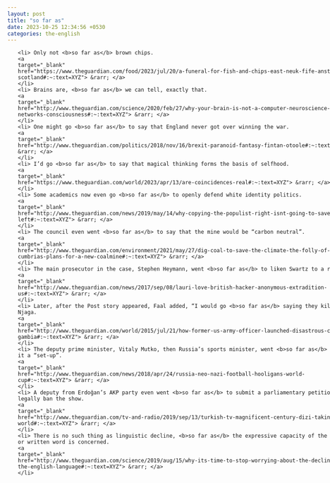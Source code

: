 ```yaml
---
layout: post
title: "so far as"
date: 2023-10-25 12:34:56 +0530
categories: the-english
---
```

<style>
@media only screen and (min-width: 768px) {
    ol {
        width: 768px;
        margin: 0 auto;
    }
  }
ol li {
    font-size: 18px;
    line-height: 1.5;
    padding-bottom: 8px;
}
</style>
<ol>

    <li> Only not <b>so far as</b> brown chips.
    <a 
    target="_blank" 
    href="https://www.theguardian.com/food/2023/jul/20/a-funeral-for-fish-and-chips-east-neuk-fife-anstruther-scotland#:~:text=XYZ"> &rarr; </a>
    </li>
    <li> Brains are, <b>so far as</b> we can tell, exactly that.
    <a 
    target="_blank" 
    href="http://www.theguardian.com/science/2020/feb/27/why-your-brain-is-not-a-computer-neuroscience-neural-networks-consciousness#:~:text=XYZ"> &rarr; </a>
    </li>
    <li> One might go <b>so far as</b> to say that England never got over winning the war.
    <a 
    target="_blank" 
    href="http://www.theguardian.com/politics/2018/nov/16/brexit-paranoid-fantasy-fintan-otoole#:~:text=XYZ"> &rarr; </a>
    </li>
    <li> I’d go <b>so far as</b> to say that magical thinking forms the basis of selfhood.
    <a 
    target="_blank" 
    href="https://www.theguardian.com/world/2023/apr/13/are-coincidences-real#:~:text=XYZ"> &rarr; </a>
    </li>
    <li> Some academics now even go <b>so far as</b> to openly defend white identity politics.
    <a 
    target="_blank" 
    href="http://www.theguardian.com/news/2019/may/14/why-copying-the-populist-right-isnt-going-to-save-the-left#:~:text=XYZ"> &rarr; </a>
    </li>
    <li> The council even went <b>so far as</b> to say that the mine would be “carbon neutral”.
    <a 
    target="_blank" 
    href="http://www.theguardian.com/environment/2021/may/27/dig-coal-to-save-the-climate-the-folly-of-cumbrias-plans-for-a-new-coalmine#:~:text=XYZ"> &rarr; </a>
    </li>
    <li> The main prosecutor in the case, Stephen Heymann, went <b>so far as</b> to liken Swartz to a rapist.
    <a 
    target="_blank" 
    href="http://www.theguardian.com/news/2017/sep/08/lauri-love-british-hacker-anonymous-extradition-us#:~:text=XYZ"> &rarr; </a>
    </li>
    <li> Later, after the Post story appeared, Faal added, “I would go <b>so far as</b> saying they killed Njaga.
    <a 
    target="_blank" 
    href="http://www.theguardian.com/world/2015/jul/21/how-former-us-army-officer-launched-disastrous-coup-the-gambia#:~:text=XYZ"> &rarr; </a>
    </li>
    <li> The deputy prime minister, Vitaly Mutko, then Russia’s sports minister, went <b>so far as</b> to call it a “set-up”.
    <a 
    target="_blank" 
    href="http://www.theguardian.com/news/2018/apr/24/russia-neo-nazi-football-hooligans-world-cup#:~:text=XYZ"> &rarr; </a>
    </li>
    <li> A deputy from Erdoğan’s AKP party even went <b>so far as</b> to submit a parliamentary petition to legally ban the show.
    <a 
    target="_blank" 
    href="http://www.theguardian.com/tv-and-radio/2019/sep/13/turkish-tv-magnificent-century-dizi-taking-over-world#:~:text=XYZ"> &rarr; </a>
    </li>
    <li> There is no such thing as linguistic decline, <b>so far as</b> the expressive capacity of the spoken or written word is concerned.
    <a 
    target="_blank" 
    href="http://www.theguardian.com/science/2019/aug/15/why-its-time-to-stop-worrying-about-the-decline-of-the-english-language#:~:text=XYZ"> &rarr; </a>
    </li>